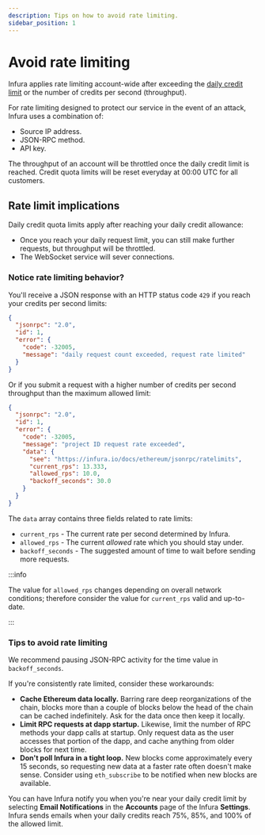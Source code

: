 ```yaml
---
description: Tips on how to avoid rate limiting.
sidebar_position: 1
---
```


# Avoid rate limiting

Infura applies rate limiting account-wide after exceeding the [daily credit limit](../get-started/pricing/index.md)
or the number of credits per second (throughput).

For rate limiting designed to protect our service in the event of an attack, Infura uses a combination of:
- Source IP address.
- JSON-RPC method.
- API key.

The throughput of an account will be throttled once the daily credit limit is reached. Credit
quota limits will be reset everyday at 00:00 UTC for all customers.

## Rate limit implications

Daily credit quota limits apply after reaching your daily credit allowance:

- Once you reach your daily request limit, you can still make further requests, but throughput
    will be throttled.
- The WebSocket service will sever connections.

### Notice rate limiting behavior?

You'll receive a JSON response with an HTTP status code `429` if you reach your credits per second limits:

```json
{
  "jsonrpc": "2.0",
  "id": 1,
  "error": {
    "code": -32005,
    "message": "daily request count exceeded, request rate limited"
  }
}
```

Or if you submit a request with a higher number of credits per second throughput than the maximum
allowed limit:

```json
{
  "jsonrpc": "2.0",
  "id": 1,
  "error": {
    "code": -32005,
    "message": "project ID request rate exceeded",
    "data": {
      "see": "https://infura.io/docs/ethereum/jsonrpc/ratelimits",
      "current_rps": 13.333,
      "allowed_rps": 10.0,
      "backoff_seconds": 30.0
    }
  }
}
```

The `data` array contains three fields related to rate limits:

- `current_rps` - The current rate per second determined by Infura.
- `allowed_rps` - The current _allowed_ rate which you should stay under.
- `backoff_seconds` - The suggested amount of time to wait before sending more requests.

:::info

The value for `allowed_rps` changes depending on overall network conditions; therefore consider the value
for `current_rps` valid and up-to-date.

:::

### Tips to avoid rate limiting

We recommend pausing JSON-RPC activity for the time value in `backoff_seconds`.

If you're consistently rate limited, consider these workarounds:

- **Cache Ethereum data locally.** Barring rare deep reorganizations of the chain, blocks more than a
    couple of blocks below the head of the chain can be cached indefinitely. Ask for the data once then
    keep it locally.
- **Limit RPC requests at dapp startup.** Likewise, limit the number of RPC methods your dapp calls
    at startup. Only request data as the user accesses that portion of the dapp, and cache anything
    from older blocks for next time.
- **Don't poll Infura in a tight loop.** New blocks come approximately every 15 seconds, so requesting new
    data at a faster rate often doesn't make sense. Consider using `eth_subscribe` to be notified
    when new blocks are available.

You can have Infura notify you when you're near your daily credit limit by selecting
**Email Notifications** in the **Accounts** page of the Infura **Settings**. Infura sends emails
when your daily credits reach 75%, 85%, and 100% of the allowed limit.